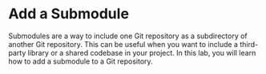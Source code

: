 # Add a Submodule

Submodules are a way to include one Git repository as a subdirectory of another Git repository. This can be useful when you want to include a third-party library or a shared codebase in your project. In this lab, you will learn how to add a submodule to a Git repository.
